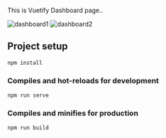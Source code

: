 This is Vuetify Dashboard page..


![dashboard1](https://user-images.githubusercontent.com/95412201/144817862-98703ca4-572f-4e43-9272-d8c41062e3a0.jpg)
![dashboard2](https://user-images.githubusercontent.com/95412201/144817868-dbb7cf13-72a7-4fe4-8bf5-3fc65983d4b3.jpg)

## Project setup
```
npm install
```

### Compiles and hot-reloads for development
```
npm run serve
```

### Compiles and minifies for production
```
npm run build
